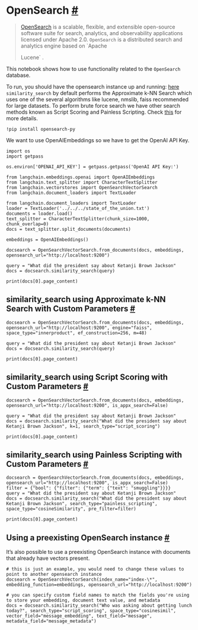 


 OpenSearch
 [#](#opensearch "Permalink to this headline")
===========================================================



> 
> 
> 
> [OpenSearch](https://opensearch.org/) 
>  is a scalable, flexible, and extensible open-source software suite for search, analytics, and observability applications licensed under Apache 2.0.
>  `OpenSearch`
>  is a distributed search and analytics engine based on
>  `Apache
>  
> 
>  Lucene`
>  .
>  
> 
> 
> 
> 



 This notebook shows how to use functionality related to the
 `OpenSearch`
 database.
 



 To run, you should have the opensearch instance up and running:
 [here](https://opensearch.org/docs/latest/install-and-configure/install-opensearch/index/) 
`similarity_search`
 by default performs the Approximate k-NN Search which uses one of the several algorithms like lucene, nmslib, faiss recommended for
large datasets. To perform brute force search we have other search methods known as Script Scoring and Painless Scripting.
Check
 [this](https://opensearch.org/docs/latest/search-plugins/knn/index/) 
 for more details.
 







```
!pip install opensearch-py

```






 We want to use OpenAIEmbeddings so we have to get the OpenAI API Key.
 







```
import os
import getpass

os.environ['OPENAI_API_KEY'] = getpass.getpass('OpenAI API Key:')

```










```
from langchain.embeddings.openai import OpenAIEmbeddings
from langchain.text_splitter import CharacterTextSplitter
from langchain.vectorstores import OpenSearchVectorSearch
from langchain.document_loaders import TextLoader

```










```
from langchain.document_loaders import TextLoader
loader = TextLoader('../../../state_of_the_union.txt')
documents = loader.load()
text_splitter = CharacterTextSplitter(chunk_size=1000, chunk_overlap=0)
docs = text_splitter.split_documents(documents)

embeddings = OpenAIEmbeddings()

```










```
docsearch = OpenSearchVectorSearch.from_documents(docs, embeddings, opensearch_url="http://localhost:9200")

query = "What did the president say about Ketanji Brown Jackson"
docs = docsearch.similarity_search(query)

```










```
print(docs[0].page_content)

```







 similarity_search using Approximate k-NN Search with Custom Parameters
 [#](#similarity-search-using-approximate-k-nn-search-with-custom-parameters "Permalink to this headline")
------------------------------------------------------------------------------------------------------------------------------------------------------------------------------------







```
docsearch = OpenSearchVectorSearch.from_documents(docs, embeddings, opensearch_url="http://localhost:9200", engine="faiss", space_type="innerproduct", ef_construction=256, m=48)

query = "What did the president say about Ketanji Brown Jackson"
docs = docsearch.similarity_search(query)

```










```
print(docs[0].page_content)

```








 similarity_search using Script Scoring with Custom Parameters
 [#](#similarity-search-using-script-scoring-with-custom-parameters "Permalink to this headline")
------------------------------------------------------------------------------------------------------------------------------------------------------------------







```
docsearch = OpenSearchVectorSearch.from_documents(docs, embeddings, opensearch_url="http://localhost:9200", is_appx_search=False)

query = "What did the president say about Ketanji Brown Jackson"
docs = docsearch.similarity_search("What did the president say about Ketanji Brown Jackson", k=1, search_type="script_scoring")

```










```
print(docs[0].page_content)

```








 similarity_search using Painless Scripting with Custom Parameters
 [#](#similarity-search-using-painless-scripting-with-custom-parameters "Permalink to this headline")
--------------------------------------------------------------------------------------------------------------------------------------------------------------------------







```
docsearch = OpenSearchVectorSearch.from_documents(docs, embeddings, opensearch_url="http://localhost:9200", is_appx_search=False)
filter = {"bool": {"filter": {"term": {"text": "smuggling"}}}}
query = "What did the president say about Ketanji Brown Jackson"
docs = docsearch.similarity_search("What did the president say about Ketanji Brown Jackson", search_type="painless_scripting", space_type="cosineSimilarity", pre_filter=filter)

```










```
print(docs[0].page_content)

```








 Using a preexisting OpenSearch instance
 [#](#using-a-preexisting-opensearch-instance "Permalink to this headline")
---------------------------------------------------------------------------------------------------------------------



 It’s also possible to use a preexisting OpenSearch instance with documents that already have vectors present.
 







```
# this is just an example, you would need to change these values to point to another opensearch instance
docsearch = OpenSearchVectorSearch(index_name="index-\*", embedding_function=embeddings, opensearch_url="http://localhost:9200")

# you can specify custom field names to match the fields you're using to store your embedding, document text value, and metadata
docs = docsearch.similarity_search("Who was asking about getting lunch today?", search_type="script_scoring", space_type="cosinesimil", vector_field="message_embedding", text_field="message", metadata_field="message_metadata")

```








